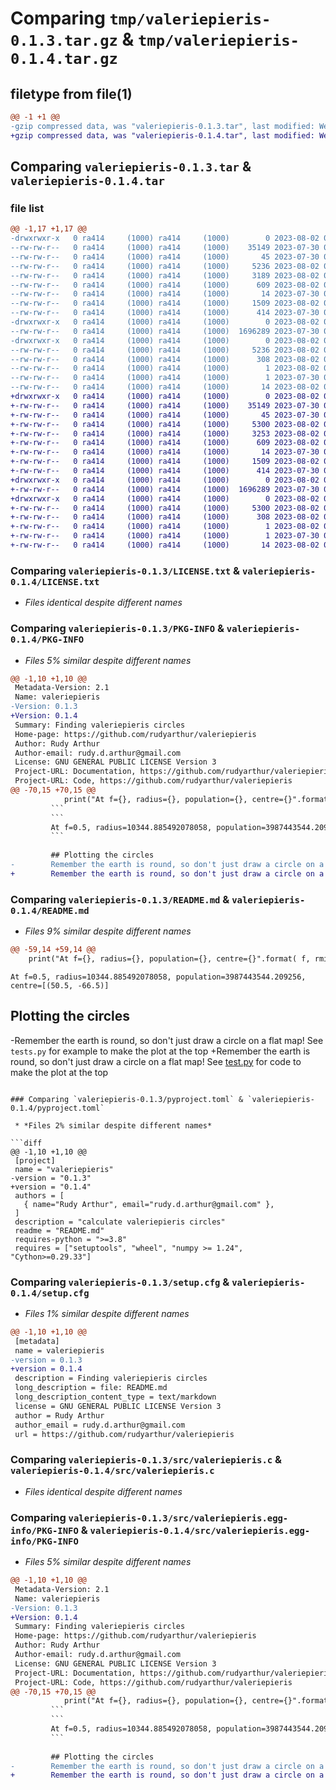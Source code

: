 # Comparing `tmp/valeriepieris-0.1.3.tar.gz` & `tmp/valeriepieris-0.1.4.tar.gz`

## filetype from file(1)

```diff
@@ -1 +1 @@
-gzip compressed data, was "valeriepieris-0.1.3.tar", last modified: Wed Aug  2 06:39:07 2023, max compression
+gzip compressed data, was "valeriepieris-0.1.4.tar", last modified: Wed Aug  2 06:41:38 2023, max compression
```

## Comparing `valeriepieris-0.1.3.tar` & `valeriepieris-0.1.4.tar`

### file list

```diff
@@ -1,17 +1,17 @@
-drwxrwxr-x   0 ra414     (1000) ra414     (1000)        0 2023-08-02 06:39:07.902602 valeriepieris-0.1.3/
--rw-rw-r--   0 ra414     (1000) ra414     (1000)    35149 2023-07-30 06:24:37.000000 valeriepieris-0.1.3/LICENSE.txt
--rw-rw-r--   0 ra414     (1000) ra414     (1000)       45 2023-07-30 07:20:50.000000 valeriepieris-0.1.3/MANIFEST.in
--rw-rw-r--   0 ra414     (1000) ra414     (1000)     5236 2023-08-02 06:39:07.902602 valeriepieris-0.1.3/PKG-INFO
--rw-rw-r--   0 ra414     (1000) ra414     (1000)     3189 2023-08-02 06:38:19.000000 valeriepieris-0.1.3/README.md
--rw-rw-r--   0 ra414     (1000) ra414     (1000)      609 2023-08-02 06:38:28.000000 valeriepieris-0.1.3/pyproject.toml
--rw-rw-r--   0 ra414     (1000) ra414     (1000)       14 2023-07-30 07:20:20.000000 valeriepieris-0.1.3/requirements.txt
--rw-rw-r--   0 ra414     (1000) ra414     (1000)     1509 2023-08-02 06:39:07.902602 valeriepieris-0.1.3/setup.cfg
--rw-rw-r--   0 ra414     (1000) ra414     (1000)      414 2023-07-30 07:45:27.000000 valeriepieris-0.1.3/setup.py
-drwxrwxr-x   0 ra414     (1000) ra414     (1000)        0 2023-08-02 06:39:07.902602 valeriepieris-0.1.3/src/
--rw-rw-r--   0 ra414     (1000) ra414     (1000)  1696289 2023-07-30 07:45:29.000000 valeriepieris-0.1.3/src/valeriepieris.c
-drwxrwxr-x   0 ra414     (1000) ra414     (1000)        0 2023-08-02 06:39:07.902602 valeriepieris-0.1.3/src/valeriepieris.egg-info/
--rw-rw-r--   0 ra414     (1000) ra414     (1000)     5236 2023-08-02 06:39:07.000000 valeriepieris-0.1.3/src/valeriepieris.egg-info/PKG-INFO
--rw-rw-r--   0 ra414     (1000) ra414     (1000)      308 2023-08-02 06:39:07.000000 valeriepieris-0.1.3/src/valeriepieris.egg-info/SOURCES.txt
--rw-rw-r--   0 ra414     (1000) ra414     (1000)        1 2023-08-02 06:39:07.000000 valeriepieris-0.1.3/src/valeriepieris.egg-info/dependency_links.txt
--rw-rw-r--   0 ra414     (1000) ra414     (1000)        1 2023-07-30 07:45:30.000000 valeriepieris-0.1.3/src/valeriepieris.egg-info/not-zip-safe
--rw-rw-r--   0 ra414     (1000) ra414     (1000)       14 2023-08-02 06:39:07.000000 valeriepieris-0.1.3/src/valeriepieris.egg-info/top_level.txt
+drwxrwxr-x   0 ra414     (1000) ra414     (1000)        0 2023-08-02 06:41:38.286830 valeriepieris-0.1.4/
+-rw-rw-r--   0 ra414     (1000) ra414     (1000)    35149 2023-07-30 06:24:37.000000 valeriepieris-0.1.4/LICENSE.txt
+-rw-rw-r--   0 ra414     (1000) ra414     (1000)       45 2023-07-30 07:20:50.000000 valeriepieris-0.1.4/MANIFEST.in
+-rw-rw-r--   0 ra414     (1000) ra414     (1000)     5300 2023-08-02 06:41:38.286830 valeriepieris-0.1.4/PKG-INFO
+-rw-rw-r--   0 ra414     (1000) ra414     (1000)     3253 2023-08-02 06:41:13.000000 valeriepieris-0.1.4/README.md
+-rw-rw-r--   0 ra414     (1000) ra414     (1000)      609 2023-08-02 06:41:24.000000 valeriepieris-0.1.4/pyproject.toml
+-rw-rw-r--   0 ra414     (1000) ra414     (1000)       14 2023-07-30 07:20:20.000000 valeriepieris-0.1.4/requirements.txt
+-rw-rw-r--   0 ra414     (1000) ra414     (1000)     1509 2023-08-02 06:41:38.290830 valeriepieris-0.1.4/setup.cfg
+-rw-rw-r--   0 ra414     (1000) ra414     (1000)      414 2023-07-30 07:45:27.000000 valeriepieris-0.1.4/setup.py
+drwxrwxr-x   0 ra414     (1000) ra414     (1000)        0 2023-08-02 06:41:38.286830 valeriepieris-0.1.4/src/
+-rw-rw-r--   0 ra414     (1000) ra414     (1000)  1696289 2023-07-30 07:45:29.000000 valeriepieris-0.1.4/src/valeriepieris.c
+drwxrwxr-x   0 ra414     (1000) ra414     (1000)        0 2023-08-02 06:41:38.286830 valeriepieris-0.1.4/src/valeriepieris.egg-info/
+-rw-rw-r--   0 ra414     (1000) ra414     (1000)     5300 2023-08-02 06:41:38.000000 valeriepieris-0.1.4/src/valeriepieris.egg-info/PKG-INFO
+-rw-rw-r--   0 ra414     (1000) ra414     (1000)      308 2023-08-02 06:41:38.000000 valeriepieris-0.1.4/src/valeriepieris.egg-info/SOURCES.txt
+-rw-rw-r--   0 ra414     (1000) ra414     (1000)        1 2023-08-02 06:41:38.000000 valeriepieris-0.1.4/src/valeriepieris.egg-info/dependency_links.txt
+-rw-rw-r--   0 ra414     (1000) ra414     (1000)        1 2023-07-30 07:45:30.000000 valeriepieris-0.1.4/src/valeriepieris.egg-info/not-zip-safe
+-rw-rw-r--   0 ra414     (1000) ra414     (1000)       14 2023-08-02 06:41:38.000000 valeriepieris-0.1.4/src/valeriepieris.egg-info/top_level.txt
```

### Comparing `valeriepieris-0.1.3/LICENSE.txt` & `valeriepieris-0.1.4/LICENSE.txt`

 * *Files identical despite different names*

### Comparing `valeriepieris-0.1.3/PKG-INFO` & `valeriepieris-0.1.4/PKG-INFO`

 * *Files 5% similar despite different names*

```diff
@@ -1,10 +1,10 @@
 Metadata-Version: 2.1
 Name: valeriepieris
-Version: 0.1.3
+Version: 0.1.4
 Summary: Finding valeriepieris circles
 Home-page: https://github.com/rudyarthur/valeriepieris
 Author: Rudy Arthur
 Author-email: rudy.d.arthur@gmail.com
 License: GNU GENERAL PUBLIC LICENSE Version 3
 Project-URL: Documentation, https://github.com/rudyarthur/valeriepieris
 Project-URL: Code, https://github.com/rudyarthur/valeriepieris
@@ -70,15 +70,15 @@
         	print("At f={}, radius={}, population={}, centre={}".format( f, rmin[i], smin[i], best_latlon[i] ) )
         ```
         ```
         At f=0.5, radius=10344.885492078058, population=3987443544.209256, centre=[(50.5, -66.5)]
         ```
         
         ## Plotting the circles
-        Remember the earth is round, so don't just draw a circle on a flat map! See `tests.py` for example to make the plot at the top
+        Remember the earth is round, so don't just draw a circle on a flat map! See [test.py](https://github.com/rudyarthur/valeriepieris/raw/main/tests/test.py) for code to make the plot at the top
```

### Comparing `valeriepieris-0.1.3/README.md` & `valeriepieris-0.1.4/README.md`

 * *Files 9% similar despite different names*

```diff
@@ -59,14 +59,14 @@
 	print("At f={}, radius={}, population={}, centre={}".format( f, rmin[i], smin[i], best_latlon[i] ) )
 ```
 ```
 At f=0.5, radius=10344.885492078058, population=3987443544.209256, centre=[(50.5, -66.5)]
 ```
 
 ## Plotting the circles
-Remember the earth is round, so don't just draw a circle on a flat map! See `tests.py` for example to make the plot at the top
+Remember the earth is round, so don't just draw a circle on a flat map! See [test.py](https://github.com/rudyarthur/valeriepieris/raw/main/tests/test.py) for code to make the plot at the top
```

### Comparing `valeriepieris-0.1.3/pyproject.toml` & `valeriepieris-0.1.4/pyproject.toml`

 * *Files 2% similar despite different names*

```diff
@@ -1,10 +1,10 @@
 [project]
 name = "valeriepieris"
-version = "0.1.3"
+version = "0.1.4"
 authors = [
   { name="Rudy Arthur", email="rudy.d.arthur@gmail.com" },
 ]
 description = "calculate valeriepieris circles"
 readme = "README.md"
 requires-python = ">=3.8"
 requires = ["setuptools", "wheel", "numpy >= 1.24", "Cython>=0.29.33"]
```

### Comparing `valeriepieris-0.1.3/setup.cfg` & `valeriepieris-0.1.4/setup.cfg`

 * *Files 1% similar despite different names*

```diff
@@ -1,10 +1,10 @@
 [metadata]
 name = valeriepieris
-version = 0.1.3
+version = 0.1.4
 description = Finding valeriepieris circles
 long_description = file: README.md
 long_description_content_type = text/markdown
 license = GNU GENERAL PUBLIC LICENSE Version 3
 author = Rudy Arthur
 author_email = rudy.d.arthur@gmail.com
 url = https://github.com/rudyarthur/valeriepieris
```

### Comparing `valeriepieris-0.1.3/src/valeriepieris.c` & `valeriepieris-0.1.4/src/valeriepieris.c`

 * *Files identical despite different names*

### Comparing `valeriepieris-0.1.3/src/valeriepieris.egg-info/PKG-INFO` & `valeriepieris-0.1.4/src/valeriepieris.egg-info/PKG-INFO`

 * *Files 5% similar despite different names*

```diff
@@ -1,10 +1,10 @@
 Metadata-Version: 2.1
 Name: valeriepieris
-Version: 0.1.3
+Version: 0.1.4
 Summary: Finding valeriepieris circles
 Home-page: https://github.com/rudyarthur/valeriepieris
 Author: Rudy Arthur
 Author-email: rudy.d.arthur@gmail.com
 License: GNU GENERAL PUBLIC LICENSE Version 3
 Project-URL: Documentation, https://github.com/rudyarthur/valeriepieris
 Project-URL: Code, https://github.com/rudyarthur/valeriepieris
@@ -70,15 +70,15 @@
         	print("At f={}, radius={}, population={}, centre={}".format( f, rmin[i], smin[i], best_latlon[i] ) )
         ```
         ```
         At f=0.5, radius=10344.885492078058, population=3987443544.209256, centre=[(50.5, -66.5)]
         ```
         
         ## Plotting the circles
-        Remember the earth is round, so don't just draw a circle on a flat map! See `tests.py` for example to make the plot at the top
+        Remember the earth is round, so don't just draw a circle on a flat map! See [test.py](https://github.com/rudyarthur/valeriepieris/raw/main/tests/test.py) for code to make the plot at the top
```

